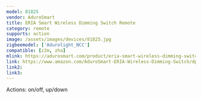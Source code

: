 ```yaml
---
model: 81825
vendor: AduroSmart
title: ERIA Smart Wireless Dimming Switch Remote
category: remote
supports: action
image: /assets/images/devices/81825.jpg
zigbeemodel: ['Adurolight_NCC']
compatible: [z2m, zha]
mlink: https://adurosmart.com/product/eria-smart-wireless-dimming-switch-remote/
link: https://www.amazon.com/AduroSmart-ERIA-Wireless-Dimming-Switch/dp/B07HJHJWGT
link2: 
link3: 
---
```

Actions: on/off, up/down